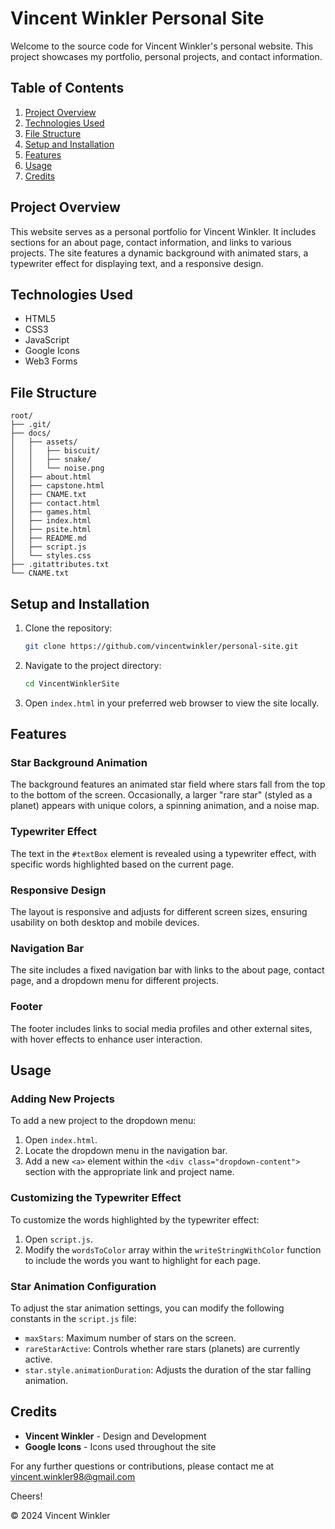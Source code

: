 # Vincent Winkler Personal Site

Welcome to the source code for Vincent Winkler's personal website. This project showcases my portfolio, personal projects, and contact information.

## Table of Contents

1. [Project Overview](#project-overview)
2. [Technologies Used](#technologies-used)
3. [File Structure](#file-structure)
4. [Setup and Installation](#setup-and-installation)
5. [Features](#features)
6. [Usage](#usage)
7. [Credits](#credits)

## Project Overview

This website serves as a personal portfolio for Vincent Winkler. It includes sections for an about page, contact information, and links to various projects. The site features a dynamic background with animated stars, a typewriter effect for displaying text, and a responsive design.

## Technologies Used

- HTML5
- CSS3
- JavaScript
- Google Icons
- Web3 Forms

## File Structure

`root/`<br>
`├── .git/`<br>
`├── docs/`<br>
`│   ├── assets/`<br>
`│   │   ├── biscuit/`<br>
`│   │   ├── snake/`<br>
`│   │   └── noise.png`<br>
`│   ├── about.html`<br>
`│   ├── capstone.html`<br>
`│   ├── CNAME.txt`<br>
`│   ├── contact.html`<br>
`│   ├── games.html`<br>
`│   ├── index.html`<br>
`│   ├── psite.html`<br>
`│   ├── README.md`<br>
`│   ├── script.js`<br>
`│   └── styles.css`<br>
`├── .gitattributes.txt`<br>
`└── CNAME.txt`<br>

## Setup and Installation

1. Clone the repository:
   ```bash
   git clone https://github.com/vincentwinkler/personal-site.git
   ```
2. Navigate to the project directory:
   ```bash
   cd VincentWinklerSite
   ```
3. Open `index.html` in your preferred web browser to view the site locally.

## Features

### Star Background Animation

The background features an animated star field where stars fall from the top to the bottom of the screen. Occasionally, a larger "rare star" (styled as a planet) appears with unique colors, a spinning animation, and a noise map.

### Typewriter Effect

The text in the `#textBox` element is revealed using a typewriter effect, with specific words highlighted based on the current page.

### Responsive Design

The layout is responsive and adjusts for different screen sizes, ensuring usability on both desktop and mobile devices.

### Navigation Bar

The site includes a fixed navigation bar with links to the about page, contact page, and a dropdown menu for different projects.

### Footer

The footer includes links to social media profiles and other external sites, with hover effects to enhance user interaction.

## Usage

### Adding New Projects

To add a new project to the dropdown menu:

1. Open `index.html`.
2. Locate the dropdown menu in the navigation bar.
3. Add a new `<a>` element within the `<div class="dropdown-content">` section with the appropriate link and project name.

### Customizing the Typewriter Effect

To customize the words highlighted by the typewriter effect:

1. Open `script.js`.
2. Modify the `wordsToColor` array within the `writeStringWithColor` function to include the words you want to highlight for each page.

### Star Animation Configuration

To adjust the star animation settings, you can modify the following constants in the `script.js` file:

- `maxStars`: Maximum number of stars on the screen.
- `rareStarActive`: Controls whether rare stars (planets) are currently active.
- `star.style.animationDuration`: Adjusts the duration of the star falling animation.

## Credits

- **Vincent Winkler** - Design and Development
- **Google Icons** - Icons used throughout the site

For any further questions or contributions, please contact me at vincent.winkler98@gmail.com

Cheers!

&copy; 2024 Vincent Winkler
